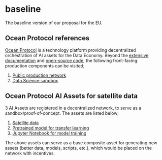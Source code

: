 # baseline
The baseline version of our proposal for the EU.

## Ocean Protocol references

[Ocean Protocol](https://github.com/oceanprotocol) is a technology platform providing decentralized orchestration of AI assets for the Data Economy. Beyond the [extensive documentation](https://docs.oceanprotocol.com/) and [open-source code](https://github.com/oceanprotocol/), the following front-facing production components can be visited; 
1) [Public production network](https://commons.oceanprotocol.com/)
2) [Data Science sandbox](https://datascience.oceanprotocol.com/)

## Ocean Protocol AI Assets for satellite data
3 AI Assets are registered in a decentralized network, to serve as a sandbox/proof-of-concept. The assets are listed below; 
1) [Satellite data](https://commons.nile.dev-ocean.com/asset/did:op:3fdcc402b9994d88828e82f9be16e40eaf8eed10036c48ae9a826415e3ca46ce)
1) [Pretrained model for transfer learning](https://commons.nile.dev-ocean.com/asset/did:op:4b8a4bd15e8e429ba7918e8d9005dc58923d0ce408834e0ea9089cd41fc780b3)
1) [Jupyter Notebook for model training](https://commons.nile.dev-ocean.com/asset/did:op:5268ca64d7d843acae995f1712f0941c0dae57fb3ec0491bb6dda83d93f534c0)

The above assets can serve as a base composite asset for generating new assets (better data, models, scripts, etc.), which would be placed on the network with incentives. 

